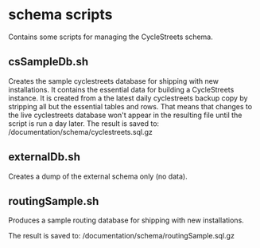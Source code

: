 # schema scripts

Contains some scripts for managing the CycleStreets schema.

## csSampleDb.sh

Creates the sample cyclestreets database for shipping with new installations.
It contains the essential data for building a CycleStreets instance.
It is created from a the latest daily cyclestreets backup copy by stripping all but the essential tables and rows.
That means that changes to the live cyclestreets database won't appear in the resulting file until the script is run a day later.
The result is saved to:
/documentation/schema/cyclestreets.sql.gz

## externalDb.sh

Creates a dump of the external schema only (no data).


## routingSample.sh

Produces a sample routing database for shipping with new installations.

The result is saved to:
/documentation/schema/routingSample.sql.gz


